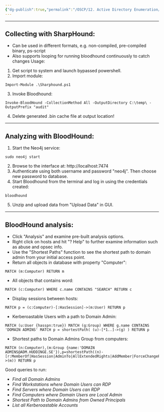```yaml
---
{"dg-publish":true,"permalink":"/OSCP/12. Active Directory Enumeration/7. BloodHound/"}
---
```


-----------
## Collecting with SharpHound:
- Can be used in different formats, e.g. non-compiled, pre-compiled binary, ps-script
- Also supports looping for running bloodhound continuously to catch changes
Usage:
1. Get script to system and launch bypassed powershell.
2. Import module:
```
Import-Module .\Sharphound.ps1
```
3. Invoke Bloodhound:
```
Invoke-BloodHound -CollectionMethod All -OutputDirectory C:\temp\ -OutputPrefix "audit"
```
4. Delete generated .bin cache file at output location!

---------
## Analyzing with BloodHound:
1. Start the Neo4j service:
```
sudo neo4j start
```
2. Browse to the interface at: http://localhost:7474
3. Authenticate using both username and password "neo4j". Then choose new password to database.
4. Start Bloodhound from the terminal and log in using the credentials created:
```
bloodhound
```
5. Unzip and upload data from "Upload Data" in GUI.

-----------
## BloodHound analysis:
- Click "Analysis" and examine pre-built analysis options.
- Right click on hosts and hit "? Help" to further examine information such as abuse  and opsec info.
- Use the "Shortest Paths" function to see the shortest path to domain admin from your initial access point.
- Return all objects in database with property "Computer":
```
MATCH (m:Computer) RETURN m
```
- All objects that contains word:
```
MATCH (c:Computer) WHERE c.name CONTAINS "SEARCH" RETURN c
```
- Display sessions between hosts:
```
MATCH p = (c:Computer)-[:HasSession]->(m:User) RETURN p
```
- Kerberoastable Users with a path to Domain Admin:
```
MATCH (u:User {hasspn:true}) MATCH (g:Group) WHERE g.name CONTAINS 'DOMAIN ADMINS' MATCH p = shortestPath( (u)-[*1..]->(g) ) RETURN p
```
- Shortest paths to Domain Admins Group from computers:
```
MATCH (n:Computer),(m:Group {name:'DOMAIN ADMINS@ADM.HUDDINGE.SE'}),p=shortestPath((n)-[r:MemberOf|HasSession|AdminTo|AllExtendedRights|AddMember|ForceChangePassword|GenericAll|GenericWrite|Owns|WriteDacl|WriteOwner|CanRDP|ExecuteDCOM|AllowedToDelegate|ReadLAPSPassword|Contains|GpLink|AddAllowedToAct|AllowedToAct*1..]->(m)) RETURN p
```

Good queries to run:
- _Find all Domain Admins_
- _Find Workstations where Domain Users can RDP_
- _Find Servers where Domain Users can RDP_
- _Find Computers where Domain Users are Local Admin_
- _Shortest Path to Domain Admins from Owned Principals_
- _List all Kerberoastable Accounts_
